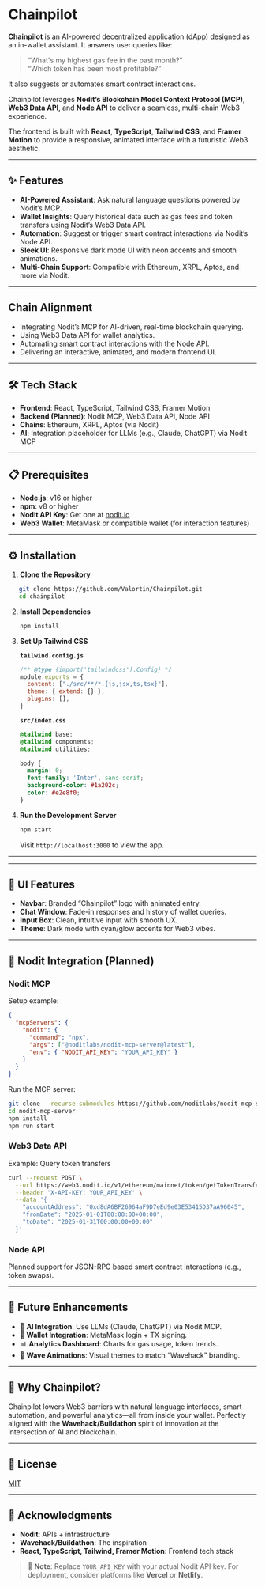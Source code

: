 # Chainpilot

**Chainpilot** is an AI-powered decentralized application (dApp) designed as an in-wallet assistant. It answers user queries like:  
> “What's my highest gas fee in the past month?”  
> “Which token has been most profitable?”  

It also suggests or automates smart contract interactions. 

Chainpilot leverages **Nodit’s Blockchain Model Context Protocol (MCP)**, **Web3 Data API**, and **Node API** to deliver a seamless, multi-chain Web3 experience.

The frontend is built with **React**, **TypeScript**, **Tailwind CSS**, and **Framer Motion** to provide a responsive, animated interface with a futuristic Web3 aesthetic.

---

## ✨ Features

- **AI-Powered Assistant**: Ask natural language questions powered by Nodit’s MCP.
- **Wallet Insights**: Query historical data such as gas fees and token transfers using Nodit’s Web3 Data API.
- **Automation**: Suggest or trigger smart contract interactions via Nodit’s Node API.
- **Sleek UI**: Responsive dark mode UI with neon accents and smooth animations.
- **Multi-Chain Support**: Compatible with Ethereum, XRPL, Aptos, and more via Nodit.

---

## Chain Alignment

- Integrating Nodit’s MCP for AI-driven, real-time blockchain querying.
- Using Web3 Data API for wallet analytics.
- Automating smart contract interactions with the Node API.
- Delivering an interactive, animated, and modern frontend UI.

---

## 🛠 Tech Stack

- **Frontend**: React, TypeScript, Tailwind CSS, Framer Motion  
- **Backend (Planned)**: Nodit MCP, Web3 Data API, Node API  
- **Chains**: Ethereum, XRPL, Aptos (via Nodit)  
- **AI**: Integration placeholder for LLMs (e.g., Claude, ChatGPT) via Nodit MCP

---

## 📋 Prerequisites

- **Node.js**: v16 or higher  
- **npm**: v8 or higher  
- **Nodit API Key**: Get one at [nodit.io](https://nodit.io)  
- **Web3 Wallet**: MetaMask or compatible wallet (for interaction features)

---

## ⚙️ Installation

1. **Clone the Repository**

```bash
   git clone https://github.com/Valortin/Chainpilot.git
   cd chainpilot
````

2. **Install Dependencies**

   ```bash
   npm install
   ```

3. **Set Up Tailwind CSS**

   **`tailwind.config.js`**

   ```javascript
   /** @type {import('tailwindcss').Config} */
   module.exports = {
     content: ["./src/**/*.{js,jsx,ts,tsx}"],
     theme: { extend: {} },
     plugins: [],
   }
   ```

   **`src/index.css`**

   ```css
   @tailwind base;
   @tailwind components;
   @tailwind utilities;

   body {
     margin: 0;
     font-family: 'Inter', sans-serif;
     background-color: #1a202c;
     color: #e2e8f0;
   }
   ```

4. **Run the Development Server**

   ```bash
   npm start
   ```

   Visit `http://localhost:3000` to view the app.

---

---

## 🎨 UI Features

* **Navbar**: Branded “Chainpilot” logo with animated entry.
* **Chat Window**: Fade-in responses and history of wallet queries.
* **Input Box**: Clean, intuitive input with smooth UX.
* **Theme**: Dark mode with cyan/glow accents for Web3 vibes.

---

## 🔗 Nodit Integration (Planned)

### Nodit MCP

Setup example:

```json
{
  "mcpServers": {
    "nodit": {
      "command": "npx",
      "args": ["@noditlabs/nodit-mcp-server@latest"],
      "env": { "NODIT_API_KEY": "YOUR_API_KEY" }
    }
  }
}
```

Run the MCP server:

```bash
git clone --recurse-submodules https://github.com/noditlabs/nodit-mcp-server.git
cd nodit-mcp-server
npm install
npm run start
```

### Web3 Data API

Example: Query token transfers

```bash
curl --request POST \
  --url https://web3.nodit.io/v1/ethereum/mainnet/token/getTokenTransfersByAccount \
  --header 'X-API-KEY: YOUR_API_KEY' \
  --data '{
    "accountAddress": "0xd8dA6BF26964aF9D7eEd9e03E53415D37aA96045",
    "fromDate": "2025-01-01T00:00:00+00:00",
    "toDate": "2025-01-31T00:00:00+00:00"
  }'
```

### Node API

Planned support for JSON-RPC based smart contract interactions (e.g., token swaps).

---

## 🚧 Future Enhancements

* 🔗 **AI Integration**: Use LLMs (Claude, ChatGPT) via Nodit MCP.
* 🦊 **Wallet Integration**: MetaMask login + TX signing.
* 📊 **Analytics Dashboard**: Charts for gas usage, token trends.
* 🌊 **Wave Animations**: Visual themes to match “Wavehack” branding.

---

## 🌟 Why Chainpilot?

Chainpilot lowers Web3 barriers with natural language interfaces, smart automation, and powerful analytics—all from inside your wallet. Perfectly aligned with the **Wavehack/Buildathon** spirit of innovation at the intersection of AI and blockchain.

---

## 📜 License

[MIT](LICENSE)

---

## 🙌 Acknowledgments

* **Nodit**: APIs + infrastructure
* **Wavehack/Buildathon**: The inspiration
* **React, TypeScript, Tailwind, Framer Motion**: Frontend tech stack

> 🔑 **Note**: Replace `YOUR_API_KEY` with your actual Nodit API key. For deployment, consider platforms like **Vercel** or **Netlify**.
